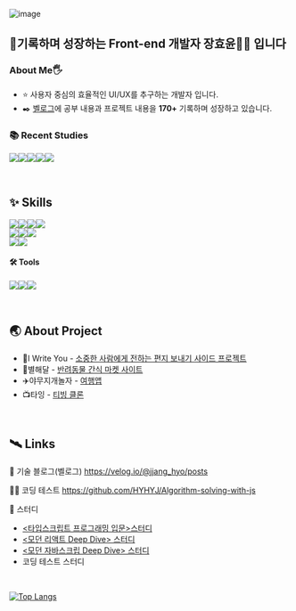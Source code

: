  ![image](https://github.com/HYHYJ/HYHYJ/assets/101866872/2fc524f0-6554-4951-9f61-fc5a0a52754d)


## 🚀기록하며 성장하는 Front-end 개발자 장효윤👩‍🚀 입니다

### About Me🖐️
- ⭐ 사용자 중심의 효율적인 UI/UX를 추구하는 개발자 입니다.
- ✒️ [벨로그](https://velog.io/@jjang_hyo/posts)에 공부 내용과 프로젝트 내용을 **170+** 기록하며 성장하고 있습니다.
<!-- - 📖 스터디장을 맡아 [스터디](https://github.com/HYHYJ/mts-study)를 진행하고, 맡은 부분을 공부하고 팀원들에게 발표하며 성장하고 있습니다.
// - 👩‍💻 매일 [코딩테스트](https://github.com/HYHYJ/Algorithm-solving-with-js)를 공부하고 있습니다. -->

### 📚 Recent Studies

<img src="https://img.shields.io/badge/next.js-000000?style=for-the-badge&logo=next.js&logoColor=white"><img src="https://img.shields.io/badge/recoil-3578E5?style=for-the-badge&logo=recoil&logoColor=white"><img src="https://img.shields.io/badge/supabase-3FCF8E?style=for-the-badge&logo=supabase&logoColor=white"><img src="https://img.shields.io/badge/reactquery-FF4154?style=for-the-badge&logo=reactquery&logoColor=white"><img src="https://img.shields.io/badge/emotion-C45AEC?style=for-the-badge&logo=emotion&logoColor=white"> 

<br/>

## ✨ Skills

<img src="https://img.shields.io/badge/html5-E34F26?style=for-the-badge&logo=html5&logoColor=white"><img src="https://img.shields.io/badge/css-1572B6?style=for-the-badge&logo=css3&logoColor=white"><img src="https://img.shields.io/badge/tailwindcss-06B6D4?style=for-the-badge&logo=tailwindcss&logoColor=white"><img src="https://img.shields.io/badge/sass-CC6699?style=for-the-badge&logo=sass&logoColor=white">    
<img src="https://img.shields.io/badge/react-61DAFB?style=for-the-badge&logo=react&logoColor=black"><img src="https://img.shields.io/badge/javascript-F7DF1E?style=for-the-badge&logo=javascript&logoColor=black"><img src="https://img.shields.io/badge/typescript-3178C6?style=for-the-badge&logo=typescript&logoColor=black">  
<img src="https://img.shields.io/badge/zustand-FF4154?style=for-the-badge&logo=&logoColor=white"><img src="https://img.shields.io/badge/pocketbase-B8DBE4?style=for-the-badge&logo=pocketbase&logoColor=white">

#### 🛠️ Tools
<img src="https://img.shields.io/badge/git-F05032?style=for-the-badge&logo=git&logoColor=white"><img src="https://img.shields.io/badge/github-181717?style=for-the-badge&logo=github&logoColor=white"><img src="https://img.shields.io/badge/figma-F24E1E?style=for-the-badge&logo=figma&logoColor=white"> 

<br/>

## 🌏 About Project
- 📮I Write You - [소중한 사람에게 전하는 편지 보내기 사이드 프로젝트](https://github.com/likelion-plus/i-write-you)
- 🐶별해달 - [반려동물 간식 마켓 사이트](https://github.com/likelion-plus/counting-stars-13)
- ✈️야무지개놀자 - [여행앱](https://github.com/FRONTENDSCHOOL6/1st-ComeOn-TripApp)
- 📺타잉 - [티빙 클론](https://github.com/javascript-project-3/project-JS-3)


<br/>

## 🛰️ Links
📗 기술 블로그(벨로그)  https://velog.io/@jjang_hyo/posts

👩‍💻 코딩 테스트  https://github.com/HYHYJ/Algorithm-solving-with-js

📘 스터디
- [<타입스크립트 프로그래밍 입문>스터디](https://github.com/HYHYJ/mts-study)
- [<모던 리액트 Deep Dive> 스터디](https://github.com/HYHYJ/react-deep-dive)
- [<모던 자바스크립 Deep Dive> 스터디](https://github.com/HYHYJ/js-deepdive-study)
- 코딩 테스트 스터디



<br/>
  
[![Top Langs](https://github-readme-stats.vercel.app/api/top-langs/?username=HYHYJ&layout=compact)](https://github.com/delay-100/github-readme-stats)





<!--
**HYHYJ/HYHYJ** is a ✨ _special_ ✨ repository because its `README.md` (this file) appears on your GitHub profile.

Here are some ideas to get you started:

- 🔭 I’m currently working on ...
- 🌱 I’m currently learning ...
- 👯 I’m looking to collaborate on ...
- 🤔 I’m looking for help with ...
- 💬 Ask me about ...
- 📫 How to reach me: ...
- 😄 Pronouns: ...
- ⚡ Fun fact: ...
-->
